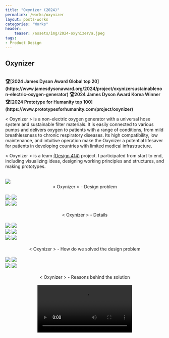 ```yaml
---
title: "Oxynizer (2024)"
permalink: /works/oxynizer
layout: posts-works
categories: "Works"
header:
    teaser: /assets/img/2024-oxynizer/a.jpeg
tags:
- Product Design
---
```

## Oxynizer
<br>
<span style = "font-size: $type-size-4; font-weight: 600;"> 
🏆[2024 James Dyson Award Global top 20](https://www.jamesdysonaward.org/2024/project/oxynizersustainablenon-electric-oxygen-generator)  
🏆2024 James Dyson Award Korea Winner  
🏆[2024 Prototype for Humanity top 100](https://www.prototypesforhumanity.com/project/oxynizer)
</span>   
<br>

< Oxynizer > is a non-electric oxygen generator with a universal hose system and sustainable filter materials. It is easily connected to various pumps and delivers oxygen to patients with a range of conditions, from mild breathlessness to chronic respiratory diseases. Its high compatibility, low maintenance, and intuitive operation make the Oxynizer a potential lifesaver for patients in developing countries with limited medical infrastructure. 

< Oxynizer > is a team [(Design 414)](https://sites.google.com/view/oxynizer) project. I participated from start to end, including visualizing ideas, designing working principles and structures, and making prototypes.
<br>
<br>

<img src="/assets/img/2024-oxynizer/k.jpeg" style="width:auto; height:auto;"/>

<div style = "text-align: center;"> 
< Oxynizer > - Design problem
</div>
<br>

<div class="left">
<img src="/assets/img/2024-oxynizer/a.jpeg" />
<img src="/assets/img/2024-oxynizer/b.jpeg" />
</div>

<div class="left">
<img src="/assets/img/2024-oxynizer/c.jpeg" />
<img src="/assets/img/2024-oxynizer/d.jpeg" />
</div>
<div style = "text-align: center;"> 
<br>
< Oxynizer > - Details
</div>
<br>

<div class="left">
<img src="/assets/img/2024-oxynizer/e.jpeg" />
<img src="/assets/img/2024-oxynizer/f.jpeg" />
</div>

<div class="left">
<img src="/assets/img/2024-oxynizer/g.jpeg" />
<img src="/assets/img/2024-oxynizer/h.jpeg" />
</div>

<div class="left">
<img src="/assets/img/2024-oxynizer/i.jpeg" />
<img src="/assets/img/2024-oxynizer/j.jpeg" />
</div>

<div style = "text-align: center;"> 
<br>
< Oxynizer > - How do we solved the design problem
</div>
<br>

<div class="left">
<img src="/assets/img/2024-oxynizer/l.jpeg" />
<img src="/assets/img/2024-oxynizer/m.jpeg" />
</div>

<div class="left">
<img src="/assets/img/2024-oxynizer/n.jpeg" />
<img src="/assets/img/2024-oxynizer/o.jpeg" />
</div>

<div style = "text-align: center;"> 
<br>
< Oxynizer > - Reasons behind the solution
</div>
<br>

<video controls style="display: block; margin: 0 auto; width: auto; max-width: 100%; height: auto;">
  <source src="{{ '/assets/img/2024-oxynizer/oxynizer.mp4' | relative_url }}" type="video/mp4">
</video>
